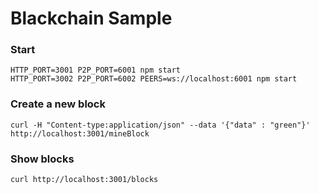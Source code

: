 # Blackchain Sample

### Start

```
HTTP_PORT=3001 P2P_PORT=6001 npm start
HTTP_PORT=3002 P2P_PORT=6002 PEERS=ws://localhost:6001 npm start
```

### Create a new block

```
curl -H "Content-type:application/json" --data '{"data" : "green"}' http://localhost:3001/mineBlock
```

### Show blocks

```
curl http://localhost:3001/blocks
```
